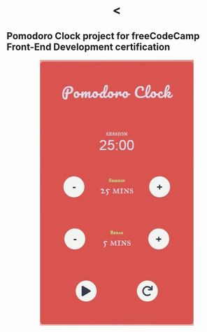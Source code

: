 <h1 align="center" Pomodoro-Clock</h1><
<h2>Pomodoro Clock project for freeCodeCamp Front-End Development certification</h2>
<p align="center">
  <img src="https://github.com/brownkcing/Pomodoro-Clock/blob/master/pomodoro.jpg"> </img>
</p>
